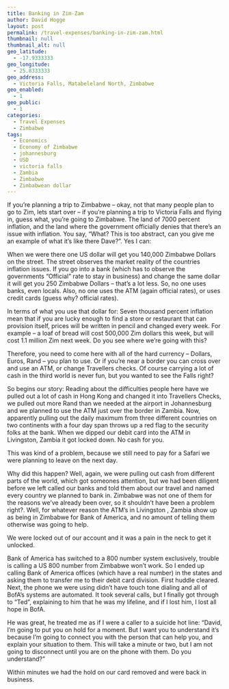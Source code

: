 ```yaml
---
title: Banking in Zim-Zam
author: David Hogge
layout: post
permalink: /travel-expenses/banking-in-zim-zam.html
thumbnail: null
thumbnail_alt: null
geo_latitude:
  - -17.9333333
geo_longitude:
  - 25.8333333
geo_address:
  - Victoria Falls, Matabeleland North, Zimbabwe
geo_enabled:
  - 1
geo_public:
  - 1
categories:
  - Travel Expenses
  - Zimbabwe
tags:
  - Economics
  - Economy of Zimbabwe
  - johannesburg
  - USD
  - victoria falls
  - Zambia
  - Zimbabwe
  - Zimbabwean dollar
---
```

If you&#8217;re planning a trip to Zimbabwe &#8211; okay, not that many people plan to go to Zim, lets start over &#8211; if you&#8217;re planning a trip to Victoria Falls and flying in, guess what, you&#8217;re going to Zimbabwe. The land of 7000 percent inflation, and the land where the government officially denies that there&#8217;s an issue with inflation. You say, &#8220;What? This is too abstract, can you give me an example of what it&#8217;s like there Dave?&#8221;. Yes I can:

When we were there one US dollar will get you 140,000 Zimbabwe Dollars on the street. The street observes the market reality of the countries inflation issues. If you go into a bank (which has to observe the governments &#8220;Official&#8221; rate to stay in business) and change the same dollar it will get you 250 Zimbabwe Dollars &#8211; that&#8217;s a lot less. So, no one uses banks, even locals. Also, no one uses the ATM (again official rates), or uses credit cards (guess why? official rates).

In terms of what you use that dollar for: Seven thousand percent inflation mean that if you are lucky enough to find a store or restaurant that can provision itself, prices will be written in pencil and changed every week. For example &#8211; a loaf of bread will cost 500,000 Zim dollars this week, but will cost 1.1 million Zim next week. Do you see where we&#8217;re going with this?

Therefore, you need to come here with all of the hard currency &#8211; Dollars, Euros, Rand &#8211; you plan to use. Or if you&#8217;re near a border you can cross over and use an ATM, or change Travellers checks. Of course carrying a lot of cash in the third world is never fun, but you wanted to see the Falls right? 

So begins our story: Reading about the difficulties people here have we pulled out a lot of cash in Hong Kong and changed it into Travellers Checks, we pulled out more Rand than we needed at the airport in Johannesburg and we planned to use the ATM just over the border in Zambia. Now, apparently pulling out the daily maximum from three different countries on two continents with a four day span throws up a red flag to the security folks at the bank. When we dipped our debit card into the ATM in Livingston, Zambia it got locked down. No cash for you.

This was kind of a problem, because we still need to pay for a Safari we were planning to leave on the next day.

Why did this happen? Well, again, we were pulling out cash from different parts of the world, which got someones attention, but we had been diligent before we left called our banks and told them about our travel and named every country we planned to bank in. Zimbabwe was not one of them for the reasons we&#8217;ve already been over, so it shouldn&#8217;t have been a problem right?. Well, for whatever reason the ATM&#8217;s in Livingston , Zambia show up as being in Zimbabwe for Bank of America, and no amount of telling them otherwise was going to help.

We were locked out of our account and it was a pain in the neck to get it unlocked.

Bank of America has switched to a 800 number system exclusively, trouble is calling a US 800 number from Zimbabwe won&#8217;t work. So I ended up calling Bank of America offices (which have a real number) in the states and asking them to transfer me to their debit card division. First huddle cleared. Next, the phone we were using didn&#8217;t have touch tone dialing and all of BofA&#8217;s systems are automated. It took several calls, but I finally got through to &#8220;Ted&#8221;, explaining to him that he was my lifeline, and if I lost him, I lost all hope in BofA.

He was great, he treated me as if I were a caller to a suicide hot line: &#8220;David, I&#8217;m going to put you on hold for a moment. But I want you to understand it&#8217;s because I&#8217;m going to connect you with the person that can help you, and explain your situation to them. This will take a minute or two, but I am not going to disconnect until you are on the phone with them. Do you understand?&#8221;

Within minutes we had the hold on our card removed and were back in business.